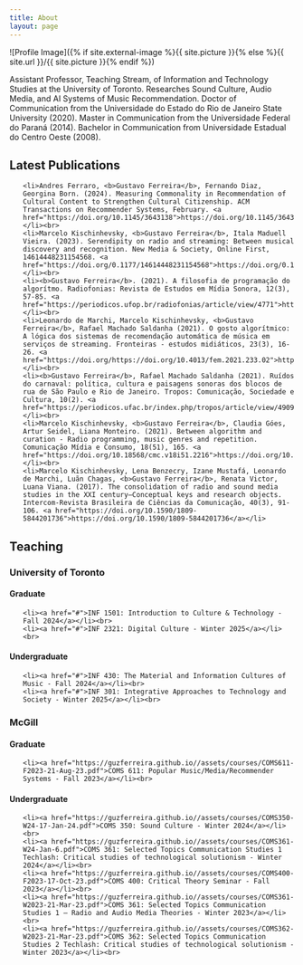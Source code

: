 ```yaml
---
title: About
layout: page
---
```

![Profile Image]({% if site.external-image %}{{ site.picture }}{% else %}{{ site.url }}/{{ site.picture }}{% endif %})

<p>Assistant Professor, Teaching Stream, of Information and Technology Studies at the University of Toronto. Researches Sound Culture, Audio Media, and AI Systems of Music Recommendation. Doctor of Communication from the Universidade do Estado do Rio de Janeiro State University (2020). Master in Communication from the Universidade Federal do Paraná (2014). Bachelor in Communication from Universidade Estadual do Centro Oeste (2008). </p>


<h2>Latest Publications</h2>


<ul class="skill-list">
	
	<li>Andres Ferraro, <b>Gustavo Ferreira</b>, Fernando Diaz, Georgina Born. (2024). Measuring Commonality in Recommendation of Cultural Content to Strengthen Cultural Citizenship. ACM Transactions on Recommender Systems, February. <a href="https://doi.org/10.1145/3643138">https://doi.org/10.1145/3643138</a></li><br>
	<li>Marcelo Kischinhevsky, <b>Gustavo Ferreira</b>, Itala Maduell Vieira. (2023). Serendipity on radio and streaming: Between musical discovery and recognition. New Media & Society, Online First, 14614448231154568. <a href="https://doi.org/0.1177/14614448231154568">https://doi.org/0.1177/14614448231154568</a></li><br>
	<li><b>Gustavo Ferreira</b>. (2021). A filosofia de programação do algorítmo. Radiofonias: Revista de Estudos em Mídia Sonora, 12(3), 57-85. <a href="https://periodicos.ufop.br/radiofonias/article/view/4771">https://periodicos.ufop.br/radiofonias/article/view/4771</a></li><br>
 	<li>Leonardo de Marchi, Marcelo Kischinhevsky, <b>Gustavo Ferreira</b>, Rafael Machado Saldanha (2021). O gosto algorítmico: A lógica dos sistemas de recomendação automática de música em serviços de streaming. Fronteiras - estudos midiáticos, 23(3), 16-26. <a href="https://doi.org/https://doi.org/10.4013/fem.2021.233.02">https://doi.org/https://doi.org/10.4013/fem.2021.233.02</a></li><br>
	<li><b>Gustavo Ferreira</b>, Rafael Machado Saldanha (2021). Ruídos do carnaval: política, cultura e paisagens sonoras dos blocos de rua de São Paulo e Rio de Janeiro. Tropos: Comunicação, Sociedade e Cultura, 10(2). <a href="https://periodicos.ufac.br/index.php/tropos/article/view/4909">https://periodicos.ufac.br/index.php/tropos/article/view/4909</a></li><br>
	<li>Marcelo Kischinhevsky, <b>Gustavo Ferreira</b>, Claudia Góes, Artur Seidel, Liana Monteiro. (2021). Between algorithm and curation - Radio programming, music genres and repetition. Comunicação Mídia e Consumo, 18(51), 165. <a href="https://doi.org/10.18568/cmc.v18i51.2216">https://doi.org/10.18568/cmc.v18i51.2216</a></li><br>
	<li>Marcelo Kischinhevsky, Lena Benzecry, Izane Mustafá, Leonardo de Marchi, Luãn Chagas, <b>Gustavo Ferreira</b>, Renata Victor, Luana Viana. (2017). The consolidation of radio and sound media studies in the XXI century–Conceptual keys and research objects. Intercom-Revista Brasileira de Ciências da Comunicação, 40(3), 91-106. <a href="https://doi.org/10.1590/1809-5844201736">https://doi.org/10.1590/1809-5844201736</a></li>
	
</ul>


<h2>Teaching</h2>

<h3>University of Toronto</h3>

<h4>Graduate</h4>

<ul class="skill-list">
	
	<li><a href="#">INF 1501: Introduction to Culture & Technology - Fall 2024</a></li><br>
	<li><a href="#">INF 2321: Digital Culture - Winter 2025</a></li><br>
	
</ul>

<h4>Undergraduate</h4>

<ul class="skill-list">
	
	<li><a href="#">INF 430: The Material and Information Cultures of Music - Fall 2024</a></li><br>
	<li><a href="#">INF 301: Integrative Approaches to Technology and Society - Winter 2025</a></li><br>
	
</ul>

<h3>McGill</h3>

<h4>Graduate</h4>

<ul class="skill-list">
	
	<li><a href="https://guzferreira.github.io//assets/courses/COMS611-F2023-21-Aug-23.pdf">COMS 611: Popular Music/Media/Recommender Systems - Fall 2023</a></li><br>
	
</ul>

<h4>Undergraduate</h4>
<ul class="skill-list">
	
	<li><a href="https://guzferreira.github.io//assets/courses/COMS350-W24-17-Jan-24.pdf">COMS 350: Sound Culture - Winter 2024</a></li><br>
	<li><a href="https://guzferreira.github.io//assets/courses/COMS361-W24-Jan-6.pdf">COMS 361: Selected Topics Communication Studies 1 Techlash: Critical studies of technological solutionism - Winter 2024</a></li><br>
	<li><a href="https://guzferreira.github.io//assets/courses/COMS400-F2023-17-Oct-23.pdf">COMS 400: Critical Theory Seminar - Fall 2023</a></li><br>
 	<li><a href="https://guzferreira.github.io//assets/courses/COMS361-W2023-21-Mar-23.pdf">COMS 361: Selected Topics Communication Studies 1 – Radio and Audio Media Theories - Winter 2023</a></li><br>
	<li><a href="https://guzferreira.github.io//assets/courses/COMS362-W2023-21-Mar-23.pdf">COMS 362: Selected Topics Communication Studies 2 Techlash: Critical studies of technological solutionism - Winter 2023</a></li><br>
	
</ul>